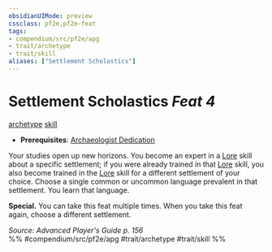 ```yaml
---
obsidianUIMode: preview
cssclass: pf2e,pf2e-feat
tags:
- compendium/src/pf2e/apg
- trait/archetype
- trait/skill
aliases: ["Settlement Scholastics"]
---
```

# Settlement Scholastics  *Feat 4*  
[archetype](../../rules/traits/archetype.md)  [skill](../../rules/traits/skill.md)  

- **Prerequisites**: [Archaeologist Dedication](archaeologist-dedication-apg.md)

Your studies open up new horizons. You become an expert in a [Lore](../skills.md#Lore) skill about a specific settlement; if you were already trained in that [Lore](../skills.md#Lore) skill, you also become trained in the [Lore](../skills.md#Lore) skill for a different settlement of your choice. Choose a single common or uncommon language prevalent in that settlement. You learn that language.

**Special.** You can take this feat multiple times. When you take this feat again, choose a different settlement.

*Source: Advanced Player's Guide p. 156*  
%% #compendium/src/pf2e/apg #trait/archetype #trait/skill %%